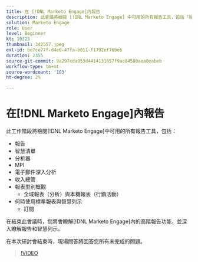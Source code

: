 ```yaml
---
title: 在 [!DNL Marketo Engage]內報告
description: 此會議將檢閱 [!DNL Marketo Engage] 中可用的所有報告工具，包括「報告智慧清單分析器MPI電子郵件深入分析」
solution: Marketo Engage
role: User
level: Beginner
kt: 10325
thumbnail: 342557.jpeg
exl-id: be7ce77f-d4e0-47fa-b811-f1792ef76be6
duration: 2355
source-git-commit: 9a297cda953d4414131657f9ac84580aea0eabeb
workflow-type: tm+mt
source-wordcount: '103'
ht-degree: 2%

---
```


# 在[!DNL Marketo Engage]內報告

此工作階段將檢閱[!DNL Marketo Engage]中可用的所有報告工具，包括：

* 報告
* 智慧清單
* 分析器
* MPI
* 電子郵件深入分析
* 收入總管
* 報表型別概觀
   * 全域報表（分析）與本機報表（行銷活動）
* 何時使用標準報表與智慧列示
   * 訂閱

在結束此會議時，您將會瞭解[!DNL Marketo Engage]內的高階報告功能，並深入瞭解報告和智慧列示。

在本次研討會結束時，現場問答將回答您所有未完成的問題。

>[!VIDEO](https://video.tv.adobe.com/v/342557/?quality=12&learn=on)
